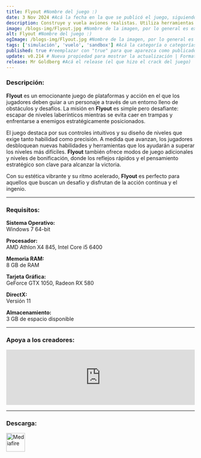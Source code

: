 ```yaml
---
title: Flyout #Nombre del juego :)
date: 3 Nov 2024 #Acá la fecha en la que se publicó el juego, siguiendo este formato: Dia "30", Mes "Oct", Año "2024" = como debe quedar: 30 Oct 2024
description: Construye y vuela aviones realistas. Utiliza herramientas de edición de fuselaje y alas de forma libre y ajusta tus motores para recrear aviones de cualquier época o diseñar los tuyos propios. #Acá una mini descripción del juego
image: /blogs-img/Flyout.jpg #Nombre de la imagen, por lo general es exactamente el mismo nombre que el juego excluyendo lo ":" (Dos puntos)
alt: Flyout #Nombre del juego :)
ogImage: /blogs-img/Flyout.jpg #Nombre de la imagen, por lo general es exactamente el mismo nombre que el juego excluyendo lo ":" (Dos puntos)
tags: ['simulación', 'vuelo', 'sandbox'] #Acá la categoría o categorías del juego, si es más de una se coloca en este formato: ['categoría1', 'categoría2']
published: true #reemplazar con "true" para que aparezca como publicado
update: v0.214 # Nueva propiedad para mostrar la actualización | Formato: v1.0.0
release: Mr Goldberg #Acá el release (el que hizo el crack del juego) | Formato: Nicolhetti
---
```


<!--En VSCode seleccionando una palabra, por ejemplo: "Flyout" y apretando Ctrl+F2 se seleccionan todas las palabras iguales-->

### Descripción:
**Flyout** es un emocionante juego de plataformas y acción en el que los jugadores deben guiar a un personaje a través de un entorno lleno de obstáculos y desafíos. La misión en **Flyout** es simple pero desafiante: escapar de niveles laberínticos mientras se evita caer en trampas y enfrentarse a enemigos estratégicamente posicionados. 

El juego destaca por sus controles intuitivos y su diseño de niveles que exige tanto habilidad como precisión. A medida que avanzan, los jugadores desbloquean nuevas habilidades y herramientas que los ayudarán a superar los niveles más difíciles. **Flyout** también ofrece modos de juego adicionales y niveles de bonificación, donde los reflejos rápidos y el pensamiento estratégico son clave para alcanzar la victoria. 

Con su estética vibrante y su ritmo acelerado, **Flyout** es perfecto para aquellos que buscan un desafío y disfrutan de la acción continua y el ingenio.

<!--Prompt para Chat-GPT: Hazme una descripción para el juego "Flyout" y cada que menciones "Flyout" ponlo en negrita -->

---

### Requisitos:
**Sistema Operativo:**  
Windows 7 64-bit

**Procesador:**  
AMD Athlon X4 845, Intel Core i5 6400

**Memoria RAM:**  
8 GB de RAM

**Tarjeta Gráfica:**  
GeForce GTX 1050, Radeon RX 580

**DirectX:**  
Versión 11

**Almacenamiento:**  
3 GB de espacio disponible

<!--Si falta o sobra un requisito se quita o se agrega manteniendo el mismo formato-->

---

### Apoya a los creadores:
<iframe src="https://store.steampowered.com/widget/777390/" frameborder="0" style="background-color: transparent; width: 100% !important; aspect-ratio: 646 / 190;"></iframe>

<!--Reemplazar los numeros (AppID) del juego (en este caso 2668510) por el numero (AppID) correspondiente con el juego a publicar-->
<!--El AppID se encuentra en la URL del Juego en Steam-->

---

### Descarga:

[<img src="https://gist.github.com/cxmeel/0dbc95191f239b631c3874f4ccf114e2/raw/download.svg" alt="Mediafire" height="50" />](https://www.mediafire.com/file/kao3arxpp1o7jqq/Flyout.zip/file)

<!-- # se debe reemplazar por el link de descarga-->

<!--NOMBRE-DEL-SERVICIO se debe reemplazar por el servicio donde está subido el juego-->